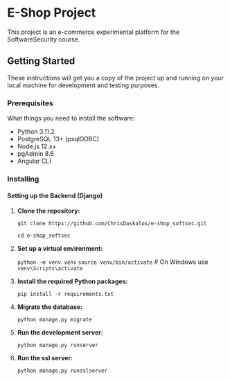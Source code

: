 # E-Shop Project

This project is an e-commerce experimental platform for the SoftwareSecurity course.

## Getting Started

These instructions will get you a copy of the project up and running on your local machine for development and testing purposes.

### Prerequisites

What things you need to install the software:


- Python 3.11.2
- PostgreSQL 13+ (psqlODBC)
- Node.js 12.x+
- pgAdmin 8.6
- Angular CLI


### Installing

#### Setting up the Backend (Django)

1. **Clone the repository:**

   `git clone https://github.com/ChrisDaskalos/e-shop_softsec.git`

   `cd e-shop_softsec`

2. **Set up a virtual environment:**

    `python -m venv venv`
    `source venv/bin/activate`  # On Windows use `venv\Scripts\activate`

3. **Install the required Python packages:**
   
    `pip install -r requirements.txt`

4. **Migrate the database:**

    `python manage.py migrate`

5. **Run the development server:**
   
   `python manage.py runserver`

6. **Run the ssl server:**

    `python manage.py runsslserver`



